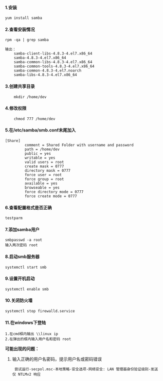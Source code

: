 #### 1.安装
	yum install samba

#### 2.查看安装情况
 	rpm -qa | grep samba

 	输出：
		samba-client-libs-4.8.3-4.el7.x86_64
		samba-4.8.3-4.el7.x86_64
		samba-common-libs-4.8.3-4.el7.x86_64
		samba-common-tools-4.8.3-4.el7.x86_64
		samba-common-4.8.3-4.el7.noarch
		samba-libs-4.8.3-4.el7.x86_64
		
#### 3.创建共享目录
		mkdir /home/dev
	
#### 4.修改权限
		chmod 777 /home/dev
		
#### 5.在/etc/samba/smb.conf未尾加入 
```
[Share]
         comment = Shared Folder with username and password
         path = /home/dev
         public = yes
         writable = yes
         valid users = root
         create mask = 0777
         directory mask = 0777
         force user = root
         force group = root
         available = yes
         browseable = yes
         force directory mode = 0777
         force create mode = 0777
```
#### 6.查看配置格式是否正确
	testparm
	        
#### 7.添加samba用户
	smbpasswd -a root
	输入两次密码 root
	
#### 8.启动smb服务器
	systemctl start smb
	
#### 9.设置开机启动
	systemctl enable smb
	
#### 10.关闭防火墙
	systemctl stop firewalld.service
	
#### 11.在windows下登陆
	1.在cmd框内输出 \\linux ip
	2.在弹出的框内输入用户名和密码 root

**可能出现的问题：**
1. 输入正确的用户名密码，提示用户名或密码错误

		尝试运行-secpol.msc-本地策略-安全选项-网络安全: LAN 管理器身份验证级别-发送仅 NTLMv2 响应